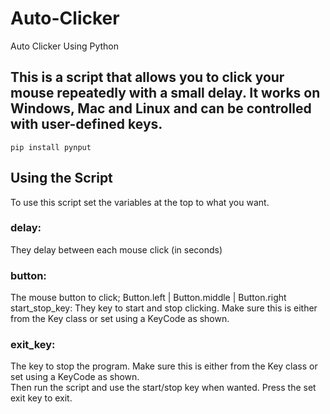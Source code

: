 # Auto-Clicker
Auto Clicker Using Python

## This is a script that allows you to click your mouse repeatedly with a small delay. It works on Windows, Mac and Linux and can be controlled with user-defined keys.
    pip install pynput

## Using the Script
To use this script set the variables at the top to what you want.

### delay: 
They delay between each mouse click (in seconds)
 ### button: 
 The mouse button to click; Button.left | Button.middle | Button.right
         start_stop_key: They key to start and stop clicking. Make sure this is either from the Key class or 
         set using a KeyCode as shown.
### exit_key: 
The key to stop the program. Make sure this is either from the Key class or set using a KeyCode as shown.
<br/>Then run the script and use the start/stop key when wanted. Press the set exit key to exit.
